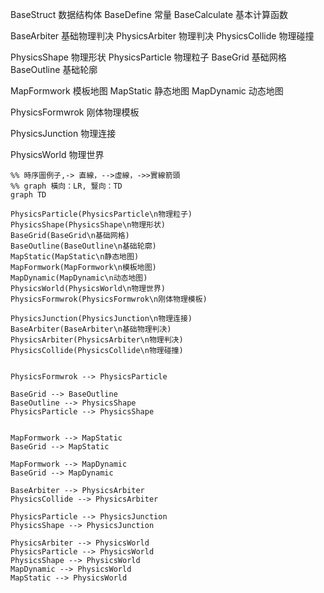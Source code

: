 BaseStruct 数据结构体
BaseDefine 常量
BaseCalculate 基本计算函数

BaseArbiter 基础物理判决
PhysicsArbiter 物理判决
PhysicsCollide 物理碰撞

PhysicsShape 物理形状
PhysicsParticle 物理粒子
BaseGrid 基础网格
BaseOutline 基础轮廓

MapFormwork 模板地图
MapStatic 静态地图
MapDynamic 动态地图

PhysicsFormwrok 刚体物理模板

PhysicsJunction 物理连接

PhysicsWorld 物理世界

```mermaid
%% 時序圖例子,-> 直線，-->虛線，->>實線箭頭
%% graph 橫向：LR, 豎向：TD
graph TD

PhysicsParticle(PhysicsParticle\n物理粒子)
PhysicsShape(PhysicsShape\n物理形状)
BaseGrid(BaseGrid\n基础网格)
BaseOutline(BaseOutline\n基础轮廓)
MapStatic(MapStatic\n静态地图)
MapFormwork(MapFormwork\n模板地图)
MapDynamic(MapDynamic\n动态地图)
PhysicsWorld(PhysicsWorld\n物理世界)
PhysicsFormwrok(PhysicsFormwrok\n刚体物理模板)

PhysicsJunction(PhysicsJunction\n物理连接)
BaseArbiter(BaseArbiter\n基础物理判决)
PhysicsArbiter(PhysicsArbiter\n物理判决)
PhysicsCollide(PhysicsCollide\n物理碰撞)


PhysicsFormwrok --> PhysicsParticle

BaseGrid --> BaseOutline
BaseOutline --> PhysicsShape
PhysicsParticle --> PhysicsShape


MapFormwork --> MapStatic
BaseGrid --> MapStatic

MapFormwork --> MapDynamic
BaseGrid --> MapDynamic

BaseArbiter --> PhysicsArbiter
PhysicsCollide --> PhysicsArbiter

PhysicsParticle --> PhysicsJunction
PhysicsShape --> PhysicsJunction

PhysicsArbiter --> PhysicsWorld
PhysicsParticle --> PhysicsWorld
PhysicsShape --> PhysicsWorld
MapDynamic --> PhysicsWorld
MapStatic --> PhysicsWorld






```


